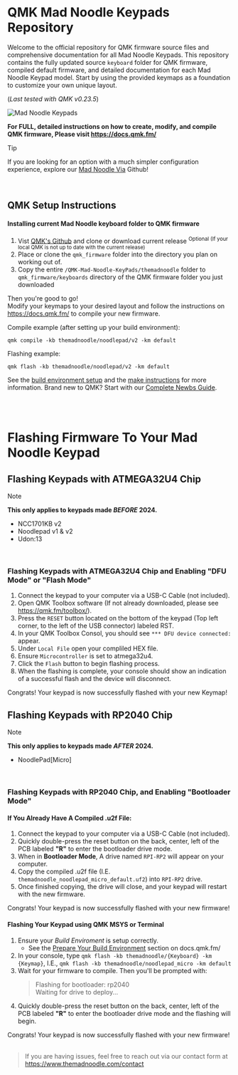 # QMK Mad Noodle Keypads Repository

Welcome to the official repository for QMK firmware source files and comprehensive documentation for all Mad Noodle Keypads. This repository contains the fully updated source `keyboard` folder for QMK firmware, compiled default firmware, and detailed documentation for each Mad Noodle Keypad model. Start by using the provided keymaps as a foundation to customize your own unique layout.
<br>

(_Last tested with QMK v0.23.5_)

![Mad Noodle Keypads](https://static.wixstatic.com/media/59d0ff_93217686786e482a95893e8f7949bd16~mv2.png)


 **For FULL, detailed instructions on how to create, modify, and compile QMK firmware, Please visit https://docs.qmk.fm/**
 <br>
 
> [!TIP]
> If you are looking for an option with a much simpler configuration experience, explore our [Mad Noodle Via](https://github.com/The-Mad-Noodle/Mad-Noodle-Via-Support) Github!
 <br>
 
## QMK Setup Instructions


#### Installing current Mad Noodle keyboard folder to QMK firmware



1. Vist [QMK's Github](https://github.com/qmk/qmk_firmware) and clone or download current release
<sup>Optional (If your local QMK is not up to date with the current release)
2. Place or clone the `qmk_firmware` folder into the directory you plan on working out of.
3. Copy the entire `/QMK-Mad-Noodle-KeyPads/themadnoodle` folder to `qmk_firmware/keyboards` directory of the QMK firmware folder you just downloaded

Then you're good to go! <br>
Modify your keymaps to your desired layout and follow the instructions on https://docs.qmk.fm/ to compile your new firmware.

Compile example (after setting up your build environment):

    qmk compile -kb themadnoodle/noodlepad/v2 -km default

Flashing example:

    qmk flash -kb themadnoodle/noodlepad/v2 -km default

See the [build environment setup](https://docs.qmk.fm/#/getting_started_build_tools) and the [make instructions](https://docs.qmk.fm/#/getting_started_make_guide) for more information. Brand new to QMK? Start with our [Complete Newbs Guide](https://docs.qmk.fm/#/newbs).

<br>
<br>

# Flashing Firmware To Your Mad Noodle Keypad

## Flashing Keypads with ATMEGA32U4 Chip
> [!NOTE]
> **This only applies to keypads made _BEFORE_ 2024.**
> - NCC1701KB v2
> - Noodlepad v1 & v2
> - Udon:13
<br>

### Flashing Keypads with ATMEGA32U4 Chip and Enabling "DFU Mode" or "Flash Mode"

1. Connect the keypad to your computer via a USB-C Cable (not included).
2. Open QMK Toolbox software (If not already downloaded, please see https://qmk.fm/toolbox/).
3. Press the `RESET` button located on the bottom of the keypad (Top left corner, to the left of the USB connector) labeled RST.
4. In your QMK Toolbox Consol, you should see `*** DFU device connected:` appear.
5. Under `Local File` open your compliled HEX file.
6. Ensure `Microcontroller` is set to atmega32u4.
7. Click the `Flash` button to begin flashing process.
8. When the flashing is complete, your console should show an indication of a successful flash and the device will disconnect.

Congrats! Your keypad is now successfully flashed with your new Keymap! 

## Flashing Keypads with RP2040 Chip
> [!NOTE]
> **This only applies to keypads made _AFTER_ 2024.**
> - NoodlePad[Micro]
<br>

### Flashing Keypads with RP2040 Chip, and Enabling "Bootloader Mode"

#### If You Already Have A Compiled .u2f File:

1. Connect the keypad to your computer via a USB-C Cable (not included).
2. Quickly double-press the reset button on the back, center, left of the PCB labeled **"R"** to enter the bootloader drive mode.
3. When in **Bootloader Mode**, A drive named `RPI-RP2` will appear on your computer.
4. Copy the compiled .u2f file (I.E. `themadnoodle_noodlepad_micro_default.uf2`) into `RPI-RP2` drive.
5. Once finished copying, the drive will close, and your keypad will restart with the new firmware.

Congrats! Your keypad is now successfully flashed with your new firmware!

#### Flashing Your Keypad using QMK MSYS or Terminal

1. Ensure your _Build Enviroment_ is setup correctly. 
    - See the [Prepare Your Build Environment](https://docs.qmk.fm/#/getting_started_build_tools?id=set-up-your-environment) section on docs.qmk.fm/
2. In your console, type `qmk flash -kb themadnoodle/{Keyboard} -km {Keymap}`, I.E., `qmk flash -kb themadnoodle/noodlepad_micro -km default`
3. Wait for your firmware to compile. Then you'll be prompted with:
    >Flashing for bootloader: rp2040<br>
    >Waiting for drive to deploy...
4. Quickly double-press the reset button on the back, center, left of the PCB labeled **"R"** to enter the bootloader drive mode and the flashing will begin. 

Congrats! Your keypad is now successfully flashed with your new firmware!
<br>
<br>

>If you are having issues, feel free to reach out via our contact form at https://www.themadnoodle.com/contact
